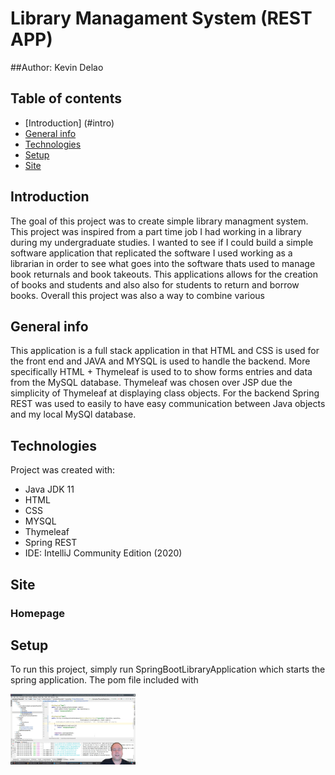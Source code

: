 # Library Managament System (REST APP)
##Author: Kevin Delao



## Table of contents

* [Introduction] (#intro)
* [General info](#general-info)
* [Technologies](#technologies)
* [Setup](#setup)
* [Site](#site)
## Introduction
The goal of this project was to create simple library managment system. This project was inspired from a part time job I had working in a library during my undergraduate studies.
I wanted to see if I could build a simple software application that replicated the software I used working as a librarian in order to see what goes into the software thats used to
manage book returnals and book takeouts. This applications allows for the creation of books and students and also also for students to return and borrow books. Overall this project 
was also a way to combine various 
## General info
This application is a full stack application in that HTML and CSS is used for the front end and JAVA and MYSQL is used to handle the backend. More specifically HTML + Thymeleaf is used to
to show forms entries and data from the MySQL database. Thymeleaf was chosen over JSP due the simplicity of Thymeleaf at displaying class objects. For the backend Spring REST was used to easily
to have easy communication between Java objects and my local MySQl database. 
	
## Technologies
Project was created with:
* Java JDK 11
* HTML
* CSS
* MYSQL
* Thymeleaf
* Spring REST
* IDE: IntelliJ Community Edition (2020)

## Site

### Homepage

## Setup
To run this project, simply run SpringBootLibraryApplication which starts the spring application. The pom file included with 

<img src="spring_images/image1.png" alt="phone image" width="200px" />
